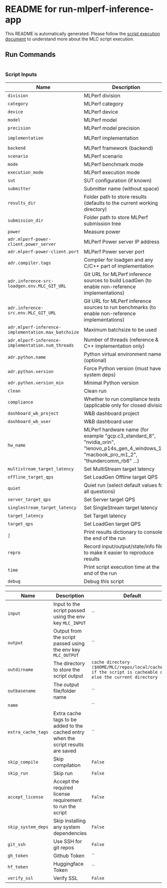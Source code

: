 # README for run-mlperf-inference-app
This README is automatically generated. Please follow the [script execution document](https://docs.mlcommons.org/mlcflow/targets/script/execution-flow/) to understand more about the MLC script execution.

## Run Commands

```mlcr run-mlperf,inference
```
### Script Inputs

| Name | Description | Default | Type |
|------|-------------|---------|------|
| `division` | MLPerf division | `open` | str |
| `category` | MLPerf category | `edge` | str |
| `device` | MLPerf device | `cpu` | str |
| `model` | MLPerf model | `resnet50` | str |
| `precision` | MLPerf model precision | `` | str |
| `implementation` | MLPerf implementation | `mlcommons-python` | str |
| `backend` | MLPerf framework (backend) | `onnxruntime` | str |
| `scenario` | MLPerf scenario | `Offline` | str |
| `mode` | MLPerf benchmark mode | `` | str |
| `execution_mode` | MLPerf execution mode | `test` | str |
| `sut` | SUT configuration (if known) | `` | str |
| `submitter` | Submitter name (without space) | `CTuning` | str |
| `results_dir` | Folder path to store results (defaults to the current working directory) | `` | str |
| `submission_dir` | Folder path to store MLPerf submission tree | `` | str |
| `power` | Measure power | `no` | str |
| `adr.mlperf-power-client.power_server` | MLPerf Power server IP address | `192.168.0.15` | str |
| `adr.mlperf-power-client.port` | MLPerf Power server port | `4950` | int |
| `adr.compiler.tags` | Compiler for loadgen and any C/C++ part of implementation | `` | str |
| `adr.inference-src-loadgen.env.MLC_GIT_URL` | Git URL for MLPerf inference sources to build LoadGen (to enable non-reference implementations) | `` | str |
| `adr.inference-src.env.MLC_GIT_URL` | Git URL for MLPerf inference sources to run benchmarks (to enable non-reference implementations) | `` | str |
| `adr.mlperf-inference-implementation.max_batchsize` | Maximum batchsize to be used | `` | str |
| `adr.mlperf-inference-implementation.num_threads` | Number of threads (reference & C++ implementation only) | `` | str |
| `adr.python.name` | Python virtual environment name (optional) | `` | str |
| `adr.python.version` | Force Python version (must have all system deps) | `` | str |
| `adr.python.version_min` | Minimal Python version | `3.8` | str |
| `clean` | Clean run | `False` | bool |
| `compliance` | Whether to run compliance tests (applicable only for closed division) | `no` | str |
| `dashboard_wb_project` | W&B dashboard project | `` | str |
| `dashboard_wb_user` | W&B dashboard user | `` | str |
| `hw_name` | MLPerf hardware name (for example "gcp.c3_standard_8", "nvidia_orin", "lenovo_p14s_gen_4_windows_11", "macbook_pro_m1_2", "thundercomm_rb6" ...) | `` | str |
| `multistream_target_latency` | Set MultiStream target latency | `` | str |
| `offline_target_qps` | Set LoadGen Offline target QPS | `` | str |
| `quiet` | Quiet run (select default values for all questions) | `True` | bool |
| `server_target_qps` | Set Server target QPS | `` | str |
| `singlestream_target_latency` | Set SingleStream target latency | `` | str |
| `target_latency` | Set Target latency | `` | str |
| `target_qps` | Set LoadGen target QPS | `` | str |
| `j` | Print results dictionary to console at the end of the run | `False` | bool |
| `repro` | Record input/output/state/info files to make it easier to reproduce results | `False` | bool |
| `time` | Print script execution time at the end of the run | `True` | bool |
| `debug` | Debug this script | `False` | bool |### Generic Script Inputs

| Name | Description | Default | Type |
|------|-------------|---------|------|
| `input` | Input to the script passed using the env key `MLC_INPUT` | `` | str |
| `output` | Output from the script passed using the env key `MLC_OUTPUT` | `` | str |
| `outdirname` | The directory to store the script output | `cache directory ($HOME/MLC/repos/local/cache/<>) if the script is cacheable or else the current directory` | str |
| `outbasename` | The output file/folder name | `` | str |
| `name` |  | `` | str |
| `extra_cache_tags` | Extra cache tags to be added to the cached entry when the script results are saved | `` | str |
| `skip_compile` | Skip compilation | `False` | bool |
| `skip_run` | Skip run | `False` | bool |
| `accept_license` | Accept the required license requirement to run the script | `False` | bool |
| `skip_system_deps` | Skip installing any system dependencies | `False` | bool |
| `git_ssh` | Use SSH for git repos | `False` | bool |
| `gh_token` | Github Token | `` | str |
| `hf_token` | Huggingface Token | `` | str |
| `verify_ssl` | Verify SSL | `False` | bool |
